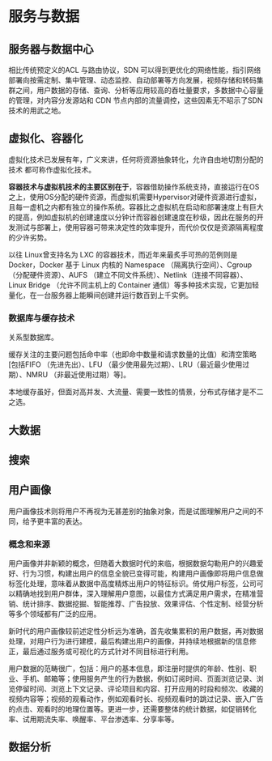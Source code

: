 # 服务与数据

## 服务器与数据中心

相比传统预定义的ACL 与路由协议，SDN 可以得到更优化的网络性能，指引网络部署向按需定制、集中管理、动态监控、自动部署等方向发展，视频存储和转码集群之间，用户数据的存储、查询、分析等应用较高的吞吐量要求，多数据中心容量的管理，对内容分发源站和 CDN 节点内部的流量调控，这些因素无不昭示了SDN 技术的用武之地。

## 虚拟化、容器化

虚拟化技术已发展有年，广义来讲，任何将资源抽象转化，允许自由地切割分配的技术
都可称作虚拟化技术。

**容器技术与虚拟机技术的主要区别在于**，容器借助操作系统支持，直接运行在OS之上，使用OS分配的硬件资源，而虚拟机需要Hypervisor对硬件资源进行虚拟，且每一虚机之内都有独立的操作系统。容器比之虚拟机在启动和部署速度上有巨大的提高，例如虚拟机的创建速度以分钟计而容器创建速度在秒级，因此在服务的开发测试与部署上，使用容器可带来决定性的效率提升，而代价仅仅是资源隔离程度的少许劣势。

以往 Linux曾支持名为 LXC 的容器技术，而近年来最炙手可热的范例则是 Docker，Docker 基于 Linux 内核的 Namespace （隔离执行空间）、Cgroup （分配硬件资源）、AUFS （建立不同文件系统）、Netlink（连接不同容器）、Linux Bridge （允许不同主机上的 Container 通信）等多种技术实现，它更加轻量化，在一台服务器上能瞬间创建并运行数百到上千实例。

### 数据库与缓存技术

关系型数据库。

缓存关注的主要问题包括命中率（也即命中数量和请求数量的比值）和清空策略[包括FIFO （先进先出）、LFU （最少使用最先过期）、LRU（最近最少使用过期）、NMRU （非最近使用过期）等]。

本地缓存虽好，但面对高并发、大流量、需要一致性的情景，分布式存储才是不二之选。



## 大数据





## 搜索



## 用户画像

用户画像技术则将用户不再视为无甚差别的抽象对象，而是试图理解用户之间的不同，给予更丰富的表达。

### 概念和来源

用户画像并非新颖的概念，但随着大数据时代的来临，根据数据勾勒用户的兴趣爱好、行为习惯，构建出用户的信息全貌已变得可能，构建用户画像即将用户信息做标签化处理，意味着从数据中高度精炼出用户的特征标识。倚仗用户标签，公司可以精确地找到用户群体，深入理解用户意图，以最佳方式满足用户需求，在精准营销、统计排序、数据挖掘、智能推荐、广告投放、效果评估、个性定制、经营分析等多个领域都有广泛的应用。



新时代的用户画像较前述定性分析远为准确，首先收集累积的用户数据，再对数据处理，对用户行为进行建模，最后构建出用户的画像，并持续地根据新的信息修正，最后通过服务或可视化的方式针对不同目标进行利用。

​	用户数据的范畴很广，包括：用户的基本信息，即注册时提供的年龄、性别、职业、手机、邮箱等；使用服务产生的行为数据，例如订阅时间、页面浏览记录、浏览停留时间、浏览上下文记录、评论项目和内容、打开应用的时段和频次、收藏的视频内容等；视频的观看动作，例如观看时长、视频观看时的跳过记录、嵌入广告的点击、观看时的地理位置等。更进一步，还需要整体的统计数据，如促销转化率、试用期流失率、唤醒率、平台渗透率、分享率等。

## 数据分析

